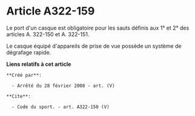 # Article A322-159

Le port d'un casque est obligatoire pour les sauts définis aux 1° et 2° des articles A. 322-150 et A. 322-151. 

Le casque équipé d'appareils de prise de vue possède un système de dégrafage rapide.

**Liens relatifs à cet article**

	**Créé par**:

	  - Arrêté du 28 février 2008 - art. (V)

	**Cite**:

	  - Code du sport. - art. A322-150 (V)
